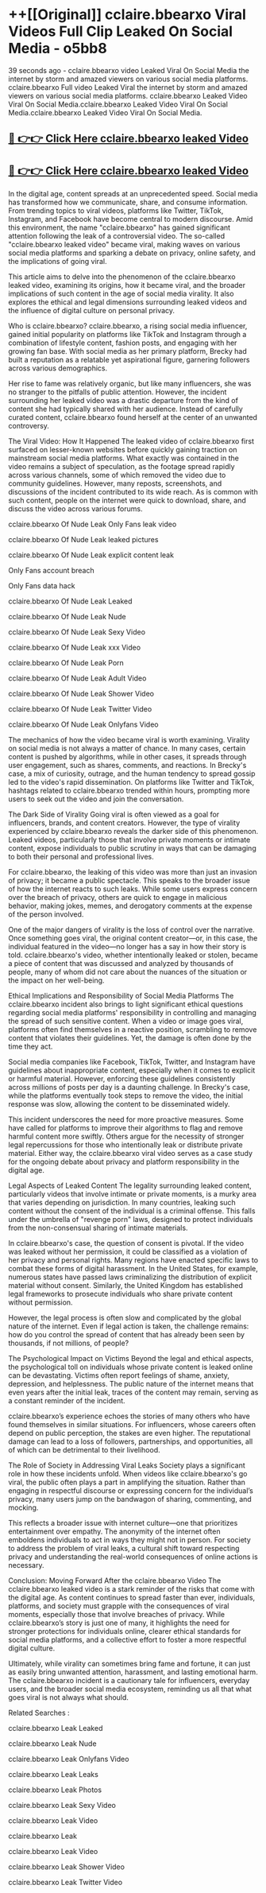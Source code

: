 # ++[[Original]] cclaire.bbearxo Viral Videos Full Clip Leaked On Social Media - o5bb8<br>

39 seconds ago - cclaire.bbearxo video Leaked Viral On Social Media the internet by storm and amazed viewers on various social media platforms.
cclaire.bbearxo Full video Leaked Viral the internet by storm and amazed viewers on various social media platforms. cclaire.bbearxo Leaked Video Viral On Social Media.cclaire.bbearxo Leaked Video Viral On Social Media.cclaire.bbearxo Leaked Video Viral On Social Media.<br>


## [🔴 👉👉 Click Here cclaire.bbearxo leaked Video ](https://onlyclips.site?title=cclaire.bbearxo&ref=git)

## [🔴 👉👉 Click Here cclaire.bbearxo leaked Video ](https://onlyclips.site?title=cclaire.bbearxo&ref=git)

In the digital age, content spreads at an unprecedented speed. Social media has transformed how we communicate, share, and consume information. From trending topics to viral videos, platforms like Twitter, TikTok, Instagram, and Facebook have become central to modern discourse. Amid this environment, the name "cclaire.bbearxo" has gained significant attention following the leak of a controversial video. The so-called "cclaire.bbearxo leaked video" became viral, making waves on various social media platforms and sparking a debate on privacy, online safety, and the implications of going viral.

This article aims to delve into the phenomenon of the cclaire.bbearxo leaked video, examining its origins, how it became viral, and the broader implications of such content in the age of social media virality. It also explores the ethical and legal dimensions surrounding leaked videos and the influence of digital culture on personal privacy.

Who is cclaire.bbearxo?
cclaire.bbearxo, a rising social media influencer, gained initial popularity on platforms like TikTok and Instagram through a combination of lifestyle content, fashion posts, and engaging with her growing fan base. With social media as her primary platform, Brecky had built a reputation as a relatable yet aspirational figure, garnering followers across various demographics.

Her rise to fame was relatively organic, but like many influencers, she was no stranger to the pitfalls of public attention. However, the incident surrounding her leaked video was a drastic departure from the kind of content she had typically shared with her audience. Instead of carefully curated content, cclaire.bbearxo found herself at the center of an unwanted controversy.

The Viral Video: How It Happened
The leaked video of cclaire.bbearxo first surfaced on lesser-known websites before quickly gaining traction on mainstream social media platforms. What exactly was contained in the video remains a subject of speculation, as the footage spread rapidly across various channels, some of which removed the video due to community guidelines. However, many reposts, screenshots, and discussions of the incident contributed to its wide reach. As is common with such content, people on the internet were quick to download, share, and discuss the video across various forums.

cclaire.bbearxo Of Nude Leak Only Fans leak video

cclaire.bbearxo Of Nude Leak leaked pictures

cclaire.bbearxo Of Nude Leak explicit content leak

Only Fans account breach

Only Fans data hack

cclaire.bbearxo Of Nude Leak Leaked

cclaire.bbearxo Of Nude Leak Nude

cclaire.bbearxo Of Nude Leak Sexy Video

cclaire.bbearxo Of Nude Leak xxx Video

cclaire.bbearxo Of Nude Leak Porn

cclaire.bbearxo Of Nude Leak Adult Video

cclaire.bbearxo Of Nude Leak Shower Video

cclaire.bbearxo Of Nude Leak Twitter Video

cclaire.bbearxo Of Nude Leak Onlyfans Video

The mechanics of how the video became viral is worth examining. Virality on social media is not always a matter of chance. In many cases, certain content is pushed by algorithms, while in other cases, it spreads through user engagement, such as shares, comments, and reactions. In Brecky's case, a mix of curiosity, outrage, and the human tendency to spread gossip led to the video's rapid dissemination. On platforms like Twitter and TikTok, hashtags related to cclaire.bbearxo trended within hours, prompting more users to seek out the video and join the conversation.

The Dark Side of Virality
Going viral is often viewed as a goal for influencers, brands, and content creators. However, the type of virality experienced by cclaire.bbearxo reveals the darker side of this phenomenon. Leaked videos, particularly those that involve private moments or intimate content, expose individuals to public scrutiny in ways that can be damaging to both their personal and professional lives.

For cclaire.bbearxo, the leaking of this video was more than just an invasion of privacy; it became a public spectacle. This speaks to the broader issue of how the internet reacts to such leaks. While some users express concern over the breach of privacy, others are quick to engage in malicious behavior, making jokes, memes, and derogatory comments at the expense of the person involved.

One of the major dangers of virality is the loss of control over the narrative. Once something goes viral, the original content creator—or, in this case, the individual featured in the video—no longer has a say in how their story is told. cclaire.bbearxo's video, whether intentionally leaked or stolen, became a piece of content that was discussed and analyzed by thousands of people, many of whom did not care about the nuances of the situation or the impact on her well-being.

Ethical Implications and Responsibility of Social Media Platforms
The cclaire.bbearxo incident also brings to light significant ethical questions regarding social media platforms' responsibility in controlling and managing the spread of such sensitive content. When a video or image goes viral, platforms often find themselves in a reactive position, scrambling to remove content that violates their guidelines. Yet, the damage is often done by the time they act.

Social media companies like Facebook, TikTok, Twitter, and Instagram have guidelines about inappropriate content, especially when it comes to explicit or harmful material. However, enforcing these guidelines consistently across millions of posts per day is a daunting challenge. In Brecky's case, while the platforms eventually took steps to remove the video, the initial response was slow, allowing the content to be disseminated widely.

This incident underscores the need for more proactive measures. Some have called for platforms to improve their algorithms to flag and remove harmful content more swiftly. Others argue for the necessity of stronger legal repercussions for those who intentionally leak or distribute private material. Either way, the cclaire.bbearxo viral video serves as a case study for the ongoing debate about privacy and platform responsibility in the digital age.

Legal Aspects of Leaked Content
The legality surrounding leaked content, particularly videos that involve intimate or private moments, is a murky area that varies depending on jurisdiction. In many countries, leaking such content without the consent of the individual is a criminal offense. This falls under the umbrella of "revenge porn" laws, designed to protect individuals from the non-consensual sharing of intimate materials.

In cclaire.bbearxo's case, the question of consent is pivotal. If the video was leaked without her permission, it could be classified as a violation of her privacy and personal rights. Many regions have enacted specific laws to combat these forms of digital harassment. In the United States, for example, numerous states have passed laws criminalizing the distribution of explicit material without consent. Similarly, the United Kingdom has established legal frameworks to prosecute individuals who share private content without permission.

However, the legal process is often slow and complicated by the global nature of the internet. Even if legal action is taken, the challenge remains: how do you control the spread of content that has already been seen by thousands, if not millions, of people?

The Psychological Impact on Victims
Beyond the legal and ethical aspects, the psychological toll on individuals whose private content is leaked online can be devastating. Victims often report feelings of shame, anxiety, depression, and helplessness. The public nature of the internet means that even years after the initial leak, traces of the content may remain, serving as a constant reminder of the incident.

cclaire.bbearxo’s experience echoes the stories of many others who have found themselves in similar situations. For influencers, whose careers often depend on public perception, the stakes are even higher. The reputational damage can lead to a loss of followers, partnerships, and opportunities, all of which can be detrimental to their livelihood.

The Role of Society in Addressing Viral Leaks
Society plays a significant role in how these incidents unfold. When videos like cclaire.bbearxo's go viral, the public often plays a part in amplifying the situation. Rather than engaging in respectful discourse or expressing concern for the individual’s privacy, many users jump on the bandwagon of sharing, commenting, and mocking.

This reflects a broader issue with internet culture—one that prioritizes entertainment over empathy. The anonymity of the internet often emboldens individuals to act in ways they might not in person. For society to address the problem of viral leaks, a cultural shift toward respecting privacy and understanding the real-world consequences of online actions is necessary.

Conclusion: Moving Forward After the cclaire.bbearxo Video
The cclaire.bbearxo leaked video is a stark reminder of the risks that come with the digital age. As content continues to spread faster than ever, individuals, platforms, and society must grapple with the consequences of viral moments, especially those that involve breaches of privacy. While cclaire.bbearxo’s story is just one of many, it highlights the need for stronger protections for individuals online, clearer ethical standards for social media platforms, and a collective effort to foster a more respectful digital culture.

Ultimately, while virality can sometimes bring fame and fortune, it can just as easily bring unwanted attention, harassment, and lasting emotional harm. The cclaire.bbearxo incident is a cautionary tale for influencers, everyday users, and the broader social media ecosystem, reminding us all that what goes viral is not always what should.

Related Searches :

cclaire.bbearxo Leak Leaked

cclaire.bbearxo Leak Nude

cclaire.bbearxo Leak Onlyfans Video

cclaire.bbearxo Leak Leaks

cclaire.bbearxo Leak Photos

cclaire.bbearxo Leak Sexy Video

cclaire.bbearxo Leak Video

cclaire.bbearxo Leak

cclaire.bbearxo Leak Video

cclaire.bbearxo Leak Shower Video

cclaire.bbearxo Leak Twitter Video


